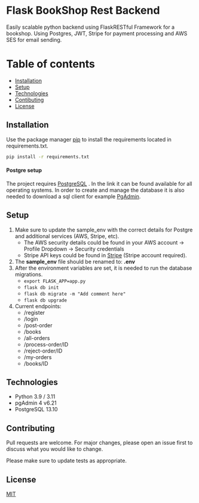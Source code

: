 # Flask BookShop Rest Backend

Easily scalable python backend using FlaskRESTful Framework for a bookshop. Using Postgres, JWT, Stripe for payment processing and 
AWS SES for email sending.

# Table of contents
* [Installation](#Installation)
* [Setup](#Setup)
* [Technologies](#Technologies)
* [Contibuting](#Contributing)
* [License](#License)

## Installation

Use the package manager [pip](https://pip.pypa.io/en/stable/) to install the requirements located in requirements.txt.

```bash
pip install -r requirements.txt
```

#### Postgre setup

The project requires [PostgreSQL](https://www.postgresql.org/download/) . In the link it can be found available 
for all operating systems. In order to create and manage the database it is also needed to download a sql client for example
[PgAdmin](https://www.pgadmin.org/download/).

## Setup

1. Make sure to update the sample_env with the correct details for Postgre and additional services (AWS, Stripe, etc).
    - The AWS security details could be found in your AWS account -> Profile Dropdown -> Security credentials
    - Stripe API keys could be found in [Stripe](https://dashboard.stripe.com/test/apikeys) (Stripe account required).
2. The **sample_env** file should be renamed to: **.env**
3. After the environment variables are set, it is needed to run the database migrations.
    - ```export FLASK_APP=app.py```
    - ```flask db init```
    - ```flask db migrate -m "Add comment here"```
    - ```flask db upgrade```
4. Current endpoints:
    - /register
    - /login
    - /post-order
    - /books
    - /all-orders
    - /process-order/ID
    - /reject-order/ID
    - /my-orders
    - /books/ID
    
## Technologies
 - Python 3.9 / 3.11
 - pgAdmin 4 v6.21
 - PostgreSQL 13.10 
    

## Contributing

Pull requests are welcome. For major changes, please open an issue first
to discuss what you would like to change.

Please make sure to update tests as appropriate.

## License

[MIT](https://choosealicense.com/licenses/mit/)
